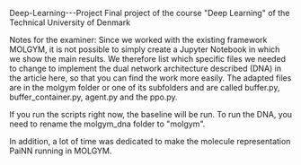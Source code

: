 Deep-Learning---Project
Final project of the course "Deep Learning" of the Technical University of Denmark

Notes for the examiner: Since we worked with the existing framework MOLGYM, it is not possible to simply create a Jupyter Notebook in which we show the main results. We therefore list which specific files we needed to change to implement the dual network architecture described (DNA) in the article here, so that you can find the work more easily. The adapted files are in the molgym folder or one of its subfolders and are called buffer.py, buffer_container.py, agent.py and the ppo.py.

If you run the scripts right now, the baseline will be run. To run the DNA, you need to rename the molgym_dna folder to "molgym".

In addition, a lot of time was dedicated to make the molecule representation PaiNN running in MOLGYM.
